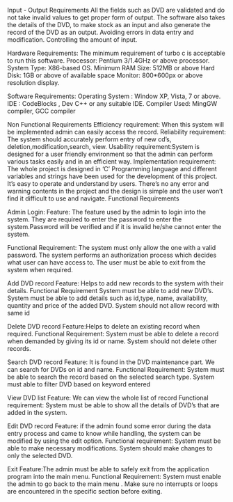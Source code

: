 Input - Output Requirements
All the fields such as DVD are validated and do not take invalid values to get proper form of output.
The software also takes the details of  the DVD, to make stock as an input and also generate the record of the DVD as an output.
Avoiding errors in data entry and modification.
Controlling the amount of input.


Hardware Requirements:
The minimum requirement of turbo c is acceptable to run this software.
Processor: Pentium 3/1.4GHz or above processor.
System Type: X86-based OS.
Minimum RAM Size: 512MB or above
Hard Disk: 1GB or above of available space
Monitor: 800*600px or above resolution display.


Software Requirements:
Operating System : Window XP, Vista, 7 or above.
IDE : CodeBlocks , Dev C++ or any suitable IDE.
Compiler Used: MingGW compiler, GCC compiler 


Non Functional Requirements
Efficiency requirement: When this system will be implemented admin can easily access the record.
Reliability requirement: The system should accurately perform entry of new cd’s, deletion,modification,search, view.
Usability requirement:System is designed for a user friendly environment so that the admin can perform various tasks easily and in an efficient way.
Implementation requirement: The whole project is designed in ‘C’ Programming language and different variables and strings have been used for the development of this project. It’s easy to operate and understand by users. There’s no any error and warning contents in the project and the design is simple and the user won’t find it difficult to use and navigate. Functional Requirements

Admin Login:
Feature: The feature used by the admin to login into the system. They are required to enter the password to enter the system.Password will be verified and if it is invalid he/she cannot enter the system.


Functional Requirement:
The system must only allow the one with a valid password.
The system performs an  authorization process which decides what user  can have access to.
The user must be able to exit from the system when required.

 Add DVD record
Feature: Helps to add new records to the system with their details.
Functional Requirement
System must be able to add new DVD’s.
System must be able to add details such as id,type, name, availability, quantity and price of the added DVD.
System should not allow record with same id

Delete DVD record
Feature:Helps to delete an existing record when required.
Functional Requirement:
System must be able to delete a record when demanded  by giving its id or name.
System should not delete other records.

Search DVD record
Feature: It is found in the DVD maintenance part. We can search for DVDs on id and name.
Functional Requirement:
System must be able to search the record based on the selected search type.
System must able to filter DVD based on keyword entered

View DVD list
Feature: We can view the whole list of record
            Functional requirement:
System must be able to show all the  details of DVD’s that are added in the system.

Edit DVD record
Feature: if the admin found some error during the data entry process and came to know while handling, the system can be modified by using the edit option.
Functional requirement:
System must be able to make necessary modifications.
System should make changes to only the selected DVD.

Exit
Feature:The admin must be able to safely exit from the application program into the main menu.
Functional Requirement:
System must enable the admin to go back to the main menu .
Make sure no interrupts or loops are encountered in the specific section before exiting.


